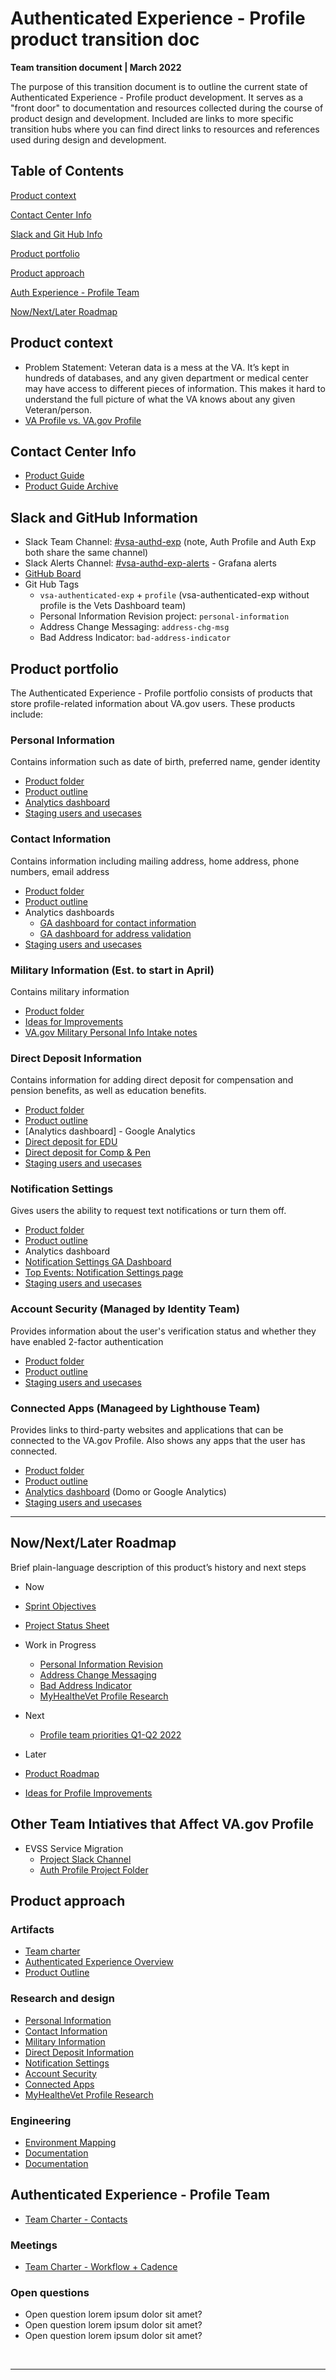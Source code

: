 # Authenticated Experience - Profile product transition doc

**Team transition document | March 2022**

 The purpose of this transition document is to outline the current state of Authenticated Experience - Profile product development. It serves as a "front door" to documentation and resources collected during the course of product design and development. Included are links to more specific transition hubs where you can find direct links to resources and references used during design and development.

## Table of Contents
[Product context](#product-context)

[Contact Center Info](#contact-center-info)

[Slack and Git Hub Info](#slack-and-git-hub-info)

[Product portfolio](#product-portfolio)

[Product approach](#product-approach)

[Auth Experience - Profile Team](#authenticated-experience---profile-team)

[Now/Next/Later Roadmap](#nownextlater-roadmap)

## Product context 
 - Problem Statement: Veteran data is a mess at the VA. It’s kept in hundreds of databases, and any given department or medical center may have access to different pieces of information. This makes it hard to understand the full picture of what the VA knows about any given Veteran/person.
 - [VA Profile vs. VA.gov Profile](https://github.com/department-of-veterans-affairs/va.gov-team/blob/master/products/identity-personalization/profile/README.md#is-va-profile-the-same-thing-as-the-vagov-profile)

## Contact Center Info
 - [Product Guide](https://github.com/department-of-veterans-affairs/va.gov-team/blob/master/products/identity-personalization/profile/product/product-guides.md)
 - [Product Guide Archive](https://github.com/department-of-veterans-affairs/va.gov-team/tree/master/products/identity-personalization/profile/Combine%20Profile%20and%20Account/Call%20Center)

## Slack and GitHub Information
- Slack Team Channel: [#vsa-authd-exp](https://dsva.slack.com/archives/C909ZG2BB) (note, Auth Profile and Auth Exp both share the same channel)
- Slack Alerts Channel: [#vsa-authd-exp-alerts](https://dsva.slack.com/archives/C02SYJGH8FJ) - Grafana alerts
- [GitHub Board](https://github.com/department-of-veterans-affairs/va.gov-team#workspaces/vft-59c95ae5fda7577a9b3184f8/board?labels=vsa-authenticated-exp,profile&notFullScreen=false&repos=133843125&showReleases=false&showReviewers=false)
- Git Hub Tags
  - `vsa-authenticated-exp` + `profile` (vsa-authenticated-exp without profile is the Vets Dashboard team)
  - Personal Information Revision project: `personal-information`
  - Address Change Messaging: `address-chg-msg`
  - Bad Address Indicator: `bad-address-indicator`

## Product portfolio
The Authenticated Experience - Profile portfolio consists of products that store profile-related information about VA.gov users.  These products include:
### Personal Information
Contains information such as date of birth, preferred name, gender identity
- [Product folder](https://github.com/department-of-veterans-affairs/va.gov-team/tree/master/products/identity-personalization/profile/contact-information)
- [Product outline](https://github.com/department-of-veterans-affairs/va.gov-team/blob/master/products/identity-personalization/profile/contact-information/README.md)
- [Analytics dashboard](https://analytics.google.com/analytics/web/?authuser=0#/dashboard/3Z1vT6SlQqevdav1s72QwA/a50123418w177519031p176188361/) 
- [Staging users and usecases](https://github.com/department-of-veterans-affairs/va.gov-team/blob/master/products/identity-personalization/profile/personal-information/personal-information-revision/QA/test-accounts-and-test-cases.md)


### Contact Information
Contains information including mailing address, home address, phone numbers, email address
- [Product folder](https://github.com/department-of-veterans-affairs/va.gov-team/tree/master/products/identity-personalization/profile/contact-information)
- [Product outline](https://github.com/department-of-veterans-affairs/va.gov-team/blob/master/products/identity-personalization/profile/contact-information/README.md)
- Analytics dashboards
   - [GA dashboard for contact information](https://analytics.google.com/analytics/web/?authuser=0#/dashboard/3Z1vT6SlQqevdav1s72QwA/a50123418w177519031p176188361/)
   - [GA dashboard for address validation](https://analytics.google.com/analytics/web/#/dashboard/pq_-PrkvQleUdCBbV7eq7Q/a50123418w177519031p176188361/)
- [Staging users and usecases](https://github.com/department-of-veterans-affairs/va.gov-team/blob/master/products/identity-personalization/profile/contact-information/README.md#how-to-access-and-testhttps://github.com/department-of-veterans-affairs/va.gov-team/blob/master/products/identity-personalization/profile/contact-information/README.md#how-to-access-and-testhttps://github.com/department-of-veterans-affairs/va.gov-team/blob/master/products/identity-personalization/profile/contact-information/README.md#how-to-access-and-test)

### Military Information (Est. to start in April)
Contains military information 
- [Product folder](https://github.com/department-of-veterans-affairs/va.gov-team/tree/master/products/identity-personalization/profile/military-information)
- [Ideas for Improvements](https://github.com/department-of-veterans-affairs/va.gov-team/blob/master/products/identity-personalization/profile/military-information/improvement-ideas.md)
- [VA.gov Military Personal Info Intake notes](https://github.com/department-of-veterans-affairs/va.gov-team/blob/master/products/identity-personalization/profile/military-information/meeting-notes/va-profile-intake-meeting-2022-03-10.md)


### Direct Deposit Information
Contains information for adding direct deposit for compensation and pension benefits, as well as education benefits.
- [Product folder](https://github.com/department-of-veterans-affairs/va.gov-team/tree/master/products/identity-personalization/direct-deposit)
- [Product outline](https://github.com/department-of-veterans-affairs/va.gov-team/blob/master/products/identity-personalization/direct-deposit/README.md)
- [Analytics dashboard] - Google Analytics
 - [Direct deposit for EDU ](https://analytics.google.com/analytics/web/?authuser=0#/dashboard/naG_-UneTxy50WvvIH0GGQ/a50123418w177519031p176188361/)
 - [Direct deposit for Comp & Pen](https://github.com/department-of-veterans-affairs/va.gov-team/blob/master/products/identity-personalization/direct-deposit/compensation-pension-project-outline.md)
- [Staging users and usecases](https://github.com/department-of-veterans-affairs/va.gov-team-sensitive/blob/master/Administrative/vagov-users/staging-test-accounts-direct-deposit.md)

### Notification Settings
Gives users the ability to request text notifications or turn them off.
- [Product folder](https://github.com/department-of-veterans-affairs/va.gov-team/tree/master/products/identity-personalization/notifications/notification-preferences)
- [Product outline](https://github.com/department-of-veterans-affairs/va.gov-team/blob/master/products/identity-personalization/notifications/notification-preferences/README.md)
- Analytics dashboard
 - [Notification Settings GA Dashboard](https://analytics.google.com/analytics/web/#/dashboard/LcYXUwF2Q8SQ59WQX6OTsw/a50123418w177519031p184624291/)
 - [Top Events: Notification Settings page](https://analytics.google.com/analytics/web/#/report/content-event-events/a50123418w177519031p176188361/_u.date00=20211103&_u.date01=20211103&explorer-segmentExplorer.segmentId=analytics.eventAction&explorer-table.plotKeys=%5B%5D&explorer-table.secSegmentId=analytics.pagePath&explorer-table.advFilter=%5B%5B0,%22analytics.pagePath%22,%22PT%22,%22notifications%22,0%5D%5D&explorer-table.rowCount=50/)
- [Staging users and usecases](https://github.com/department-of-veterans-affairs/va.gov-team/blob/master/products/identity-personalization/notifications/notification-preferences/README.md#how-to-access-and-test)

### Account Security (Managed by Identity Team)
Provides information about the user's verification status and whether they have enabled 2-factor authentication
- [Product folder](https://github.com/department-of-veterans-affairs/va.gov-team/tree/master/products/identity-personalization/profile/account-settings-V1)
- [Product outline](https://github.com/department-of-veterans-affairs/va.gov-team/commit/ca2514e624dcf5b245cf662f17839c6c5cee69f0)
- [Staging users and usecases](https://github.com/department-of-veterans-affairs/va.gov-team/tree/master/products/identity-personalization/profile/account-settings-V1#how-to-access)

### Connected Apps (Manageed by Lighthouse Team)
Provides links to third-party websites and applications that can be connected to the VA.gov Profile.  Also shows any apps that the user has connected.
- [Product folder](https://github.com/department-of-veterans-affairs/va.gov-team/tree/master/products/identity-personalization/profile/connected-apps-data)
- [Product outline](https://github.com/department-of-veterans-affairs/va.gov-team/blob/master/products/identity-personalization/profile/account-settings-V1/README.md)
- [Analytics dashboard]() (Domo or Google Analytics)
- [Staging users and usecases](https://github.com/department-of-veterans-affairs/va.gov-team/blob/master/products/identity-personalization/profile/contact-information/README.md#how-to-access-and-test)

<hr>

## Now/Next/Later Roadmap
Brief plain-language description of this product’s history and next steps

- Now 
 - [Sprint Objectives](https://github.com/department-of-veterans-affairs/va.gov-team/tree/master/teams/vsa/teams/authenticated-experience/sprint-objectives/profile)
 - [Project Status Sheet](https://salientcrgt.sharepoint.com/:x:/s/VSATeam/EQjbP_WerihBlDg3ArIrlR8Bk4aSfdsmJJw4NFCm9vGjFQ?e=112oGl)
 - Work in Progress
   - [Personal Information Revision](https://github.com/department-of-veterans-affairs/va.gov-team/tree/master/products/identity-personalization/profile/personal-information/personal-information-revision)
   - [Address Change Messaging](https://github.com/department-of-veterans-affairs/va.gov-team/tree/master/products/identity-personalization/profile/contact-information/address-change-messaging)
   - [Bad Address Indicator](https://github.com/department-of-veterans-affairs/va.gov-team/tree/master/products/identity-personalization/profile/contact-information/bad-address-indicator)
    - [MyHealtheVet Profile Research](https://github.com/department-of-veterans-affairs/va.gov-team/tree/master/products/identity-personalization/profile/mhv-profile-research)
- Next 
   - [Profile team priorities Q1-Q2 2022](https://github.com/department-of-veterans-affairs/va.gov-team/blob/master/teams/vsa/teams/authenticated-experience/roadmap/team-priorities-profile-Q1-Q2-2022.md)
  
- Later 
 - [Product Roadmap](https://github.com/department-of-veterans-affairs/va.gov-team/blob/master/teams/vsa/teams/authenticated-experience/roadmap/profile-roadmap.md)
 - [Ideas for Profile Improvements](https://github.com/department-of-veterans-affairs/va.gov-team/blob/master/products/identity-personalization/profile/future-improvements.md)

## Other Team Intiatives that Affect VA.gov Profile
- EVSS Service Migration
  - [Project Slack Channel](https://dsva.slack.com/archives/C02CQP3RFFX)
  - [Auth Profile Project Folder](https://github.com/department-of-veterans-affairs/va.gov-team/tree/master/products/identity-personalization/profile/evss-migration)

## Product approach 

### Artifacts
- [Team charter](https://github.com/department-of-veterans-affairs/va.gov-team/blob/master/teams/vsa/teams/authenticated-experience/charter.md)
- [Authenticated Experience Overview](https://github.com/department-of-veterans-affairs/va.gov-team/blob/master/teams/vsa/teams/authenticated-experience/README.md)
- [Product Outline](https://github.com/department-of-veterans-affairs/va.gov-team/blob/master/teams/vsa/teams/authenticated-experience/product-outline.md)

### Research and design
- [Personal Information](https://github.com/department-of-veterans-affairs/va.gov-team/tree/master/products/identity-personalization/profile/personal-information)
- [Contact Information](https://github.com/department-of-veterans-affairs/va.gov-team/tree/master/products/identity-personalization/profile/contact-information)
- [Military Information](https://github.com/department-of-veterans-affairs/va.gov-team/tree/master/products/identity-personalization/profile/military-information)
- [Direct Deposit Information](https://github.com/department-of-veterans-affairs/va.gov-team/tree/master/products/identity-personalization/direct-deposit)
- [Notification Settings](https://github.com/department-of-veterans-affairs/va.gov-team/tree/master/products/identity-personalization/notifications)
- [Account Security](https://github.com/department-of-veterans-affairs/va.gov-team/tree/master/products/identity-personalization/profile/account-settings-V1)
- [Connected Apps](https://github.com/department-of-veterans-affairs/va.gov-team/tree/master/products/identity-personalization/profile/connected-apps-data)
- [MyHealtheVet Profile Research](https://github.com/department-of-veterans-affairs/va.gov-team/tree/master/products/identity-personalization/profile/mhv-profile-research)

### Engineering
- [Environment Mapping](https://github.com/department-of-veterans-affairs/va.gov-team/blob/master/products/identity-personalization/profile/va-profile-environment-mapping.md#how-va-profile-environments-map-to-vagov)
- [Documentation]()
- [Documentation]()


## Authenticated Experience - Profile Team
- [Team Charter - Contacts](https://github.com/department-of-veterans-affairs/va.gov-team/tree/master/teams/vsa/teams/authenticated-experience#team)


### Meetings

- [Team Charter - Workflow + Cadence](https://github.com/department-of-veterans-affairs/va.gov-team/blob/master/teams/vsa/teams/authenticated-experience/charter.md#workflow--cadence)

### Open questions

- Open question lorem ipsum dolor sit amet?
- Open question lorem ipsum dolor sit amet?
- Open question lorem ipsum dolor sit amet?

<br>

---

